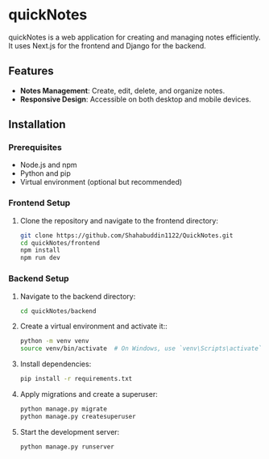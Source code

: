 # quickNotes

quickNotes is a web application for creating and managing notes efficiently. It uses Next.js for the frontend and Django for the backend.

## Features

- **Notes Management**: Create, edit, delete, and organize notes.
- **Responsive Design**: Accessible on both desktop and mobile devices.

## Installation

### Prerequisites

- Node.js and npm
- Python and pip
- Virtual environment (optional but recommended)

### Frontend Setup

1. Clone the repository and navigate to the frontend directory:

   ```bash
   git clone https://github.com/Shahabuddin1122/QuickNotes.git
   cd quickNotes/frontend
   npm install
   npm run dev

### Backend Setup

1. Navigate to the backend directory:

   ```bash
   cd quickNotes/backend

2. Create a virtual environment and activate it::

   ```bash
   python -m venv venv
   source venv/bin/activate  # On Windows, use `venv\Scripts\activate`

3. Install dependencies:

    ```bash
   pip install -r requirements.txt

4. Apply migrations and create a superuser:

    ```bash
   python manage.py migrate
   python manage.py createsuperuser

5. Start the development server:

    ```bash
    python manage.py runserver
